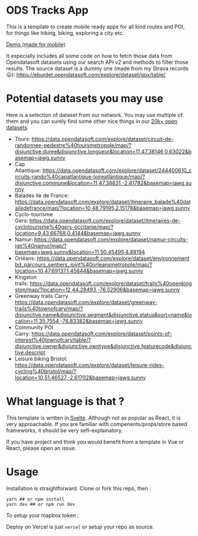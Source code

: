 # ODS Tracks App
This is a template to create mobile ready apps for all kind routes and POI, for things like hiking, biking, exploring a city etc.

[Demo (made for mobile)](https://ods-tracks.etienneburdet.vercel.app/)

It especially includes all some code on how to fetch those data from Opendatasoft datasets using our search API v2 and methods to filter those results.
The source dataset is a dummy one (made from my Strava records 😛): https://eburdet.opendatasoft.com/explore/dataset/gpx/table/

# Potential datasets you may use
Here is a selection of dataset from our network. You may use multiple of them and you can surely find some other nice things in our [20k+ open datasets](https://data.opendatasoft.com/pages/home/).

* Tours: https://data.opendatasoft.com/explore/dataset/circuit-de-randonnee-pedestre%40toursmetropole/map/?disjunctive.duree&disjunctive.longueur&location=11,47.38146,0.63022&basemap=jawg.sunny
* Cap Atlantique: https://data.opendatasoft.com/explore/dataset/244400610_circuits-rando%40capatlantique-loireatlantique/map/?disjunctive.commune&location=11,47.38831,-2.41782&basemap=jawg.sunny
* Balades Ile de France: https://data.opendatasoft.com/explore/dataset/itineraire_balade%40datailedefrance/map/?location=10,48.79195,2.15178&basemap=jawg.sunny
* Cyclo-tourisme Gers: https://data.opendatasoft.com/explore/dataset/itineraires-de-cyclotourisme%40gers-occitanie/map/?location=9,43.66768,0.4144&basemap=jawg.sunny
* Namur: https://data.opendatasoft.com/explore/dataset/namur-circuits-ign%40namur/map/?basemap=jawg.sunny&location=11,50.45495,4.88194
* Orléans: https://data.opendatasoft.com/explore/dataset/environnementbd_parcours_sentiers_joint%40orleansmetropole/map/?location=10,47.69137,1.45844&basemap=jawg.sunny
* Kingston trails: https://data.opendatasoft.com/explore/dataset/trails%40openkingston/map/?location=12,44.28493,-76.52906&basemap=jawg.sunny
* Greenway trails Carry https://data.opendatasoft.com/explore/dataset/greenway-trails%40townofcary/map/?disjunctive.name&disjunctive.segment&disjunctive.status&sort=name&location=11,35.7554,-78.83382&basemap=jawg.sunny
* Community POI Carry: https://data.opendatasoft.com/explore/dataset/points-of-interest%40townofcary/table/?disjunctive.owner&disjunctive.owntype&disjunctive.featurecode&disjunctive.descript
* Leisure biking Bristol: https://data.opendatasoft.com/explore/dataset/leisure-rides-cycling%40bristol/map/?location=10,51.46527,-2.61702&basemap=jawg.sunny

# What language is that ?
This template is written in [Svelte](https://svelte.dev/). Although not as popular as React, it is very approachable. If you are familiar with compenents/props/store based frameworks, it should be very sefl-explainatory.

If you have project and think you would benefit from a template in Vue or React, please open an issue.

# Usage
Installation is straightforward. Clone or fork this repo, then : 
```
yarn ## or npm install
yarn dev ## or npm run dev
```

To setup your mapbox token :

Deploy on Vercel is just `vercel` or setup your repo as source.
